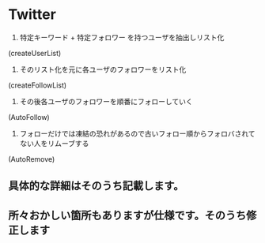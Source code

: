 
# Twitter

1. 特定キーワード + 特定フォロワー を持つユーザを抽出しリスト化

(createUserList)
1. そのリスト化を元に各ユーザのフォロワーをリスト化

(createFollowList)
1. その後各ユーザのフォロワーを順番にフォローしていく 

(AutoFollow)
1. フォローだけでは凍結の恐れがあるので古いフォロー順からフォロバされてない人をリムーブする

(AutoRemove)

## 具体的な詳細はそのうち記載します。

## 所々おかしい箇所もありますが仕様です。そのうち修正します
